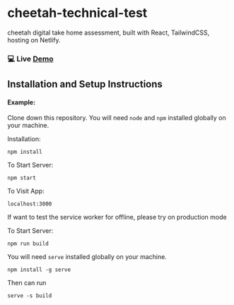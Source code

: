 # cheetah-technical-test

cheetah digital take home assessment, built with React, TailwindCSS, hosting on Netlify.

### 💻 Live [Demo](https://cheetah-technical-test.netlify.app/)

## Installation and Setup Instructions

#### Example:  

Clone down this repository. You will need `node` and `npm` installed globally on your machine.  

Installation:

`npm install`  

To Start Server:

`npm start`

To Visit App:

`localhost:3000`

If want to test the service worker for offline, please try on production mode

To Start Server:

`npm run build`

You will need `serve` installed globally on your machine.

`npm install -g serve`

Then can run

`serve -s build`
